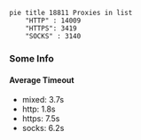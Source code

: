 
```mermaid
pie title 18811 Proxies in list
    "HTTP" : 14009
    "HTTPS": 3419
    "SOCKS" : 3140
```

### Some Info
#### Average Timeout

- mixed: 3.7s
- http: 1.8s
- https: 7.5s
- socks: 6.2s